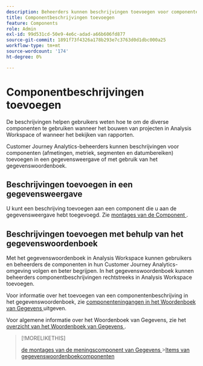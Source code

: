 ```yaml
---
description: Beheerders kunnen beschrijvingen toevoegen voor componenten in de gegevensweergave of met het gegevenswoordenboek
title: Componentbeschrijvingen toevoegen
feature: Components
role: Admin
exl-id: 99d531cd-50e9-4e6c-adad-a66b606fd877
source-git-commit: 1891f73f4326a178b293e7c3763d0d1dbc000a25
workflow-type: tm+mt
source-wordcount: '174'
ht-degree: 0%

---
```


# Componentbeschrijvingen toevoegen

De beschrijvingen helpen gebruikers weten hoe te om de diverse componenten te gebruiken wanneer het bouwen van projecten in Analysis Workspace of wanneer het bekijken van rapporten.

Customer Journey Analytics-beheerders kunnen beschrijvingen voor componenten (afmetingen, metriek, segmenten en datumbereiken) toevoegen in een gegevensweergave of met gebruik van het gegevenswoordenboek.

## Beschrijvingen toevoegen in een gegevensweergave

U kunt een beschrijving toevoegen aan een component die u aan de gegevensweergave hebt toegevoegd. Zie [ montages van de Component ](/help/data-views/component-settings/overview.md).

## Beschrijvingen toevoegen met behulp van het gegevenswoordenboek

Met het gegevenswoordenboek in Analysis Workspace kunnen gebruikers en beheerders de componenten in hun Customer Journey Analytics-omgeving volgen en beter begrijpen. In het gegevenswoordenboek kunnen beheerders componentbeschrijvingen rechtstreeks in Analysis Workspace toevoegen.

Voor informatie over het toevoegen van een componentenbeschrijving in het gegevenswoordenboek, zie [ componenteningangen in het Woordenboek van Gegevens ](/help/components/data-dictionary/edit-entries-data-dictionary.md) uitgeven.

Voor algemene informatie over het Woordenboek van Gegevens, zie het [ overzicht van het Woordenboek van Gegevens ](/help/components/data-dictionary/data-dictionary-overview.md).

>[!MORELIKETHIS]
>
>[ de montages van de meningscomponent van Gegevens ](/help/data-views/component-settings/overview.md)
>&#x200B;>[Items van gegevenswoordenboekcomponenten ](/help/components/data-dictionary/edit-entries-data-dictionary.md)
>
